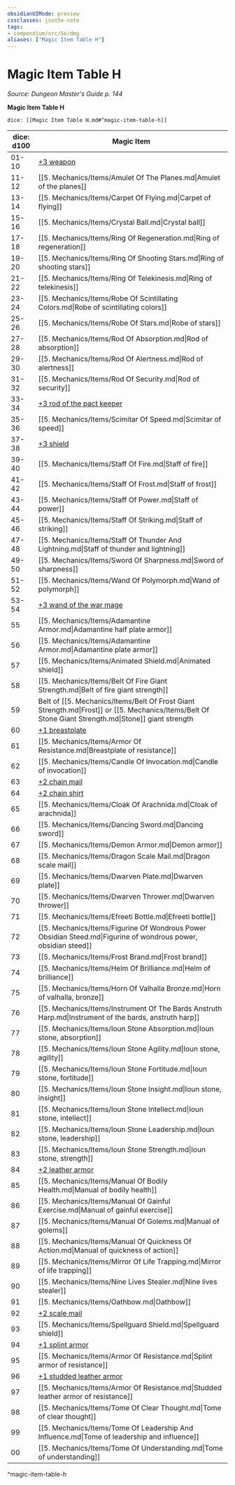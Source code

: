 ```yaml
---
obsidianUIMode: preview
cssclasses: json5e-note
tags:
- compendium/src/5e/dmg
aliases: ["Magic Item Table H"]
---
```

# Magic Item Table H
*Source: Dungeon Master's Guide p. 144* 

**Magic Item Table H**

`dice: [[Magic Item Table H.md#^magic-item-table-h]]`

| dice: d100 | Magic Item |
|------------|------------|
| 01-10 | [+3 weapon](compendium/items/3-weapon.md) |
| 11-12 | [[5. Mechanics/Items/Amulet Of The Planes.md\|Amulet of the planes]] |
| 13-14 | [[5. Mechanics/Items/Carpet Of Flying.md\|Carpet of flying]] |
| 15-16 | [[5. Mechanics/Items/Crystal Ball.md\|Crystal ball]] |
| 17-18 | [[5. Mechanics/Items/Ring Of Regeneration.md\|Ring of regeneration]] |
| 19-20 | [[5. Mechanics/Items/Ring Of Shooting Stars.md\|Ring of shooting stars]] |
| 21-22 | [[5. Mechanics/Items/Ring Of Telekinesis.md\|Ring of telekinesis]] |
| 23-24 | [[5. Mechanics/Items/Robe Of Scintillating Colors.md\|Robe of scintillating colors]] |
| 25-26 | [[5. Mechanics/Items/Robe Of Stars.md\|Robe of stars]] |
| 27-28 | [[5. Mechanics/Items/Rod Of Absorption.md\|Rod of absorption]] |
| 29-30 | [[5. Mechanics/Items/Rod Of Alertness.md\|Rod of alertness]] |
| 31-32 | [[5. Mechanics/Items/Rod Of Security.md\|Rod of security]] |
| 33-34 | [+3 rod of the pact keeper](compendium/items/3-rod-of-the-pact-keeper.md) |
| 35-36 | [[5. Mechanics/Items/Scimitar Of Speed.md\|Scimitar of speed]] |
| 37-38 | [+3 shield](compendium/items/3-shield.md) |
| 39-40 | [[5. Mechanics/Items/Staff Of Fire.md\|Staff of fire]] |
| 41-42 | [[5. Mechanics/Items/Staff Of Frost.md\|Staff of frost]] |
| 43-44 | [[5. Mechanics/Items/Staff Of Power.md\|Staff of power]] |
| 45-46 | [[5. Mechanics/Items/Staff Of Striking.md\|Staff of striking]] |
| 47-48 | [[5. Mechanics/Items/Staff Of Thunder And Lightning.md\|Staff of thunder and lightning]] |
| 49-50 | [[5. Mechanics/Items/Sword Of Sharpness.md\|Sword of sharpness]] |
| 51-52 | [[5. Mechanics/Items/Wand Of Polymorph.md\|Wand of polymorph]] |
| 53-54 | [+3 wand of the war mage](compendium/items/3-wand-of-the-war-mage.md) |
| 55 | [[5. Mechanics/Items/Adamantine Armor.md\|Adamantine half plate armor]] |
| 56 | [[5. Mechanics/Items/Adamantine Armor.md\|Adamantine plate armor]] |
| 57 | [[5. Mechanics/Items/Animated Shield.md\|Animated shield]] |
| 58 | [[5. Mechanics/Items/Belt Of Fire Giant Strength.md\|Belt of fire giant strength]] |
| 59 | Belt of [[5. Mechanics/Items/Belt Of Frost Giant Strength.md\|Frost]] or [[5. Mechanics/Items/Belt Of Stone Giant Strength.md\|Stone]] giant strength |
| 60 | [+1 breastplate](compendium/items/1-armor.md) |
| 61 | [[5. Mechanics/Items/Armor Of Resistance.md\|Breastplate of resistance]] |
| 62 | [[5. Mechanics/Items/Candle Of Invocation.md\|Candle of invocation]] |
| 63 | [+2 chain mail](compendium/items/2-armor.md) |
| 64 | [+2 chain shirt](compendium/items/2-armor.md) |
| 65 | [[5. Mechanics/Items/Cloak Of Arachnida.md\|Cloak of arachnida]] |
| 66 | [[5. Mechanics/Items/Dancing Sword.md\|Dancing sword]] |
| 67 | [[5. Mechanics/Items/Demon Armor.md\|Demon armor]] |
| 68 | [[5. Mechanics/Items/Dragon Scale Mail.md\|Dragon scale mail]] |
| 69 | [[5. Mechanics/Items/Dwarven Plate.md\|Dwarven plate]] |
| 70 | [[5. Mechanics/Items/Dwarven Thrower.md\|Dwarven thrower]] |
| 71 | [[5. Mechanics/Items/Efreeti Bottle.md\|Efreeti bottle]] |
| 72 | [[5. Mechanics/Items/Figurine Of Wondrous Power Obsidian Steed.md\|Figurine of wondrous power, obsidian steed]] |
| 73 | [[5. Mechanics/Items/Frost Brand.md\|Frost brand]] |
| 74 | [[5. Mechanics/Items/Helm Of Brilliance.md\|Helm of brilliance]] |
| 75 | [[5. Mechanics/Items/Horn Of Valhalla Bronze.md\|Horn of valhalla, bronze]] |
| 76 | [[5. Mechanics/Items/Instrument Of The Bards Anstruth Harp.md\|Instrument of the bards, anstruth harp]] |
| 77 | [[5. Mechanics/Items/Ioun Stone Absorption.md\|Ioun stone, absorption]] |
| 78 | [[5. Mechanics/Items/Ioun Stone Agility.md\|Ioun stone, agility]] |
| 79 | [[5. Mechanics/Items/Ioun Stone Fortitude.md\|Ioun stone, fortitude]] |
| 80 | [[5. Mechanics/Items/Ioun Stone Insight.md\|Ioun stone, insight]] |
| 81 | [[5. Mechanics/Items/Ioun Stone Intellect.md\|Ioun stone, intellect]] |
| 82 | [[5. Mechanics/Items/Ioun Stone Leadership.md\|Ioun stone, leadership]] |
| 83 | [[5. Mechanics/Items/Ioun Stone Strength.md\|Ioun stone, strength]] |
| 84 | [+2 leather armor](compendium/items/2-armor.md) |
| 85 | [[5. Mechanics/Items/Manual Of Bodily Health.md\|Manual of bodily health]] |
| 86 | [[5. Mechanics/Items/Manual Of Gainful Exercise.md\|Manual of gainful exercise]] |
| 87 | [[5. Mechanics/Items/Manual Of Golems.md\|Manual of golems]] |
| 88 | [[5. Mechanics/Items/Manual Of Quickness Of Action.md\|Manual of quickness of action]] |
| 89 | [[5. Mechanics/Items/Mirror Of Life Trapping.md\|Mirror of life trapping]] |
| 90 | [[5. Mechanics/Items/Nine Lives Stealer.md\|Nine lives stealer]] |
| 91 | [[5. Mechanics/Items/Oathbow.md\|Oathbow]] |
| 92 | [+2 scale mail](compendium/items/2-armor.md) |
| 93 | [[5. Mechanics/Items/Spellguard Shield.md\|Spellguard shield]] |
| 94 | [+1 splint armor](compendium/items/1-armor.md) |
| 95 | [[5. Mechanics/Items/Armor Of Resistance.md\|Splint armor of resistance]] |
| 96 | [+1 studded leather armor](compendium/items/1-armor.md) |
| 97 | [[5. Mechanics/Items/Armor Of Resistance.md\|Studded leather armor of resistance]] |
| 98 | [[5. Mechanics/Items/Tome Of Clear Thought.md\|Tome of clear thought]] |
| 99 | [[5. Mechanics/Items/Tome Of Leadership And Influence.md\|Tome of leadership and influence]] |
| 00 | [[5. Mechanics/Items/Tome Of Understanding.md\|Tome of understanding]] |
^magic-item-table-h